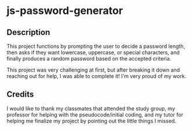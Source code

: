 # js-password-generator

## Description
This project functions by prompting the user to decide a password length, then asks if they want lowercase, uppercase, or special characters, and finally produces a random password based on the accepted criteria.

This project was very challenging at first, but after breaking it down and reaching out for help, I was able to complete it! I'm very proud of my work.

## Credits
I would like to thank my classmates that attended the study group, my professor for helping with the pseudocode/initial coding, and my tutor for helping me finalize my project by pointing out the little things I missed.
